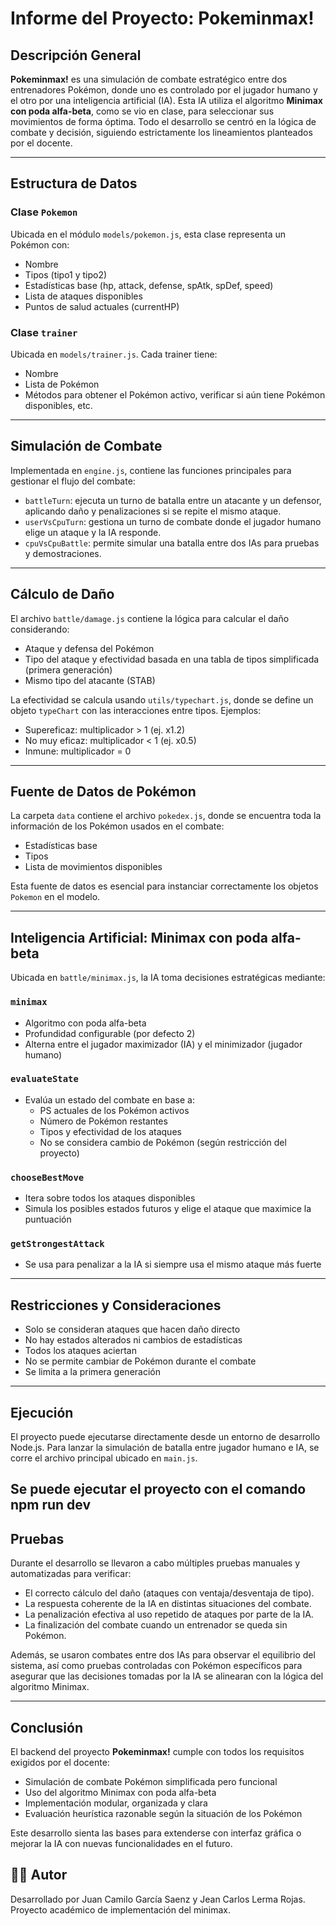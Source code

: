 # Informe del Proyecto: Pokeminmax!

## Descripción General
**Pokeminmax!** es una simulación de combate estratégico entre dos entrenadores Pokémon, donde uno es controlado por el jugador humano y el otro por una inteligencia artificial (IA). Esta IA utiliza el algoritmo **Minimax con poda alfa-beta**, como se vio en clase, para seleccionar sus movimientos de forma óptima. Todo el desarrollo se centró en la lógica de combate y decisión, siguiendo estrictamente los lineamientos planteados por el docente.

---

## Estructura de Datos

### Clase `Pokemon`
Ubicada en el módulo `models/pokemon.js`, esta clase representa un Pokémon con:
- Nombre
- Tipos (tipo1 y tipo2)
- Estadísticas base (hp, attack, defense, spAtk, spDef, speed)
- Lista de ataques disponibles
- Puntos de salud actuales (currentHP)

### Clase `trainer`
Ubicada en `models/trainer.js`. Cada trainer tiene:
- Nombre
- Lista de Pokémon
- Métodos para obtener el Pokémon activo, verificar si aún tiene Pokémon disponibles, etc.

---

## Simulación de Combate

Implementada en `engine.js`, contiene las funciones principales para gestionar el flujo del combate:

- `battleTurn`: ejecuta un turno de batalla entre un atacante y un defensor, aplicando daño y penalizaciones si se repite el mismo ataque.
- `userVsCpuTurn`: gestiona un turno de combate donde el jugador humano elige un ataque y la IA responde.
- `cpuVsCpuBattle`: permite simular una batalla entre dos IAs para pruebas y demostraciones.

---

## Cálculo de Daño

El archivo `battle/damage.js` contiene la lógica para calcular el daño considerando:
- Ataque y defensa del Pokémon
- Tipo del ataque y efectividad basada en una tabla de tipos simplificada (primera generación)
- Mismo tipo del atacante (STAB)

La efectividad se calcula usando `utils/typechart.js`, donde se define un objeto `typeChart` con las interacciones entre tipos. Ejemplos:
- Supereficaz: multiplicador > 1 (ej. x1.2)
- No muy eficaz: multiplicador < 1 (ej. x0.5)
- Inmune: multiplicador = 0

---

## Fuente de Datos de Pokémon

La carpeta `data` contiene el archivo `pokedex.js`, donde se encuentra toda la información de los Pokémon usados en el combate:
- Estadísticas base
- Tipos
- Lista de movimientos disponibles

Esta fuente de datos es esencial para instanciar correctamente los objetos `Pokemon` en el modelo.

---

## Inteligencia Artificial: Minimax con poda alfa-beta

Ubicada en `battle/minimax.js`, la IA toma decisiones estratégicas mediante:

### `minimax`
- Algoritmo con poda alfa-beta
- Profundidad configurable (por defecto 2)
- Alterna entre el jugador maximizador (IA) y el minimizador (jugador humano)

### `evaluateState`
- Evalúa un estado del combate en base a:
  - PS actuales de los Pokémon activos
  - Número de Pokémon restantes
  - Tipos y efectividad de los ataques
  - No se considera cambio de Pokémon (según restricción del proyecto)

### `chooseBestMove`
- Itera sobre todos los ataques disponibles
- Simula los posibles estados futuros y elige el ataque que maximice la puntuación

### `getStrongestAttack`
- Se usa para penalizar a la IA si siempre usa el mismo ataque más fuerte

---

## Restricciones y Consideraciones

- Solo se consideran ataques que hacen daño directo
- No hay estados alterados ni cambios de estadísticas
- Todos los ataques aciertan
- No se permite cambiar de Pokémon durante el combate
- Se limita a la primera generación

---

## Ejecución

El proyecto puede ejecutarse directamente desde un entorno de desarrollo Node.js. Para lanzar la simulación de batalla entre jugador humano e IA, se corre el archivo principal ubicado en `main.js`.

Se puede ejecutar el proyecto con el comando npm run dev
---

## Pruebas

Durante el desarrollo se llevaron a cabo múltiples pruebas manuales y automatizadas para verificar:

- El correcto cálculo del daño (ataques con ventaja/desventaja de tipo).
- La respuesta coherente de la IA en distintas situaciones del combate.
- La penalización efectiva al uso repetido de ataques por parte de la IA.
- La finalización del combate cuando un entrenador se queda sin Pokémon.

Además, se usaron combates entre dos IAs para observar el equilibrio del sistema, así como pruebas controladas con Pokémon específicos para asegurar que las decisiones tomadas por la IA se alinearan con la lógica del algoritmo Minimax.

---

## Conclusión

El backend del proyecto **Pokeminmax!** cumple con todos los requisitos exigidos por el docente:
- Simulación de combate Pokémon simplificada pero funcional
- Uso del algoritmo Minimax con poda alfa-beta
- Implementación modular, organizada y clara
- Evaluación heurística razonable según la situación de los Pokémon

Este desarrollo sienta las bases para extenderse con interfaz gráfica o mejorar la IA con nuevas funcionalidades en el futuro.


## 👨‍💻 Autor

Desarrollado por Juan Camilo García Saenz y Jean Carlos Lerma Rojas.
Proyecto académico de implementación del minimax.
